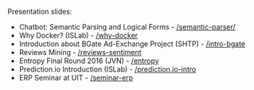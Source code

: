 Presentation slides:

* Chatbot:  Semantic Parsing and Logical Forms - [/semantic-parser/](/semantic-parser/semantic-parser.pdf)
* Why Docker? (ISLab) - [/why-docker](/why-docker)
* Introduction about BGate Ad-Exchange Project (SHTP) - [/intro-bgate](/intro-bgate)
* Reviews Mining - [/reviews-sentiment](/reviews-sentiment)
* Entropy Final Round 2016 (JVN) - [/entropy](/entropy)
* Prediction.io Introduction (ISLab) - [/prediction.io-intro](/prediction.io-intro)
* ERP Seminar at UIT - [/seminar-erp](/seminar-erp)
